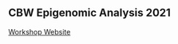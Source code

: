## CBW Epigenomic Analysis 2021

[Workshop Website](http://bioinformaticsdotca.github.io/EPI_2021)

